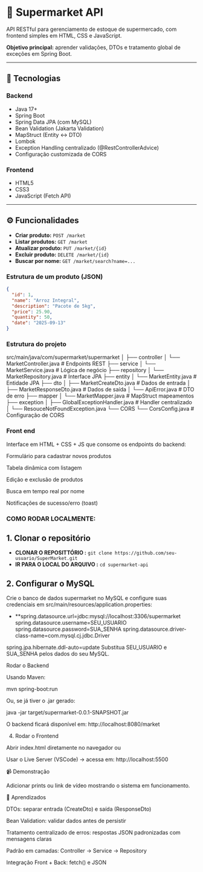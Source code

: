 # 🛒 Supermarket API

API RESTful para gerenciamento de estoque de supermercado, com frontend simples em HTML, CSS e JavaScript.

**Objetivo principal:** aprender validações, DTOs e tratamento global de exceções em Spring Boot.

---

## 🚀 Tecnologias

### Backend
- Java 17+
- Spring Boot
- Spring Data JPA (com MySQL)
- Bean Validation (Jakarta Validation)
- MapStruct (Entity ↔ DTO)
- Lombok
- Exception Handling centralizado (@RestControllerAdvice)
- Configuração customizada de CORS

### Frontend
- HTML5
- CSS3
- JavaScript (Fetch API)

---

## ⚙️ Funcionalidades

- **Criar produto:** `POST /market`
- **Listar produtos:** `GET /market`
- **Atualizar produto:** `PUT /market/{id}`
- **Excluir produto:** `DELETE /market/{id}`
- **Buscar por nome:** `GET /market/search?name=...`

### Estrutura de um produto (JSON)
```json
{
  "id": 1,
  "name": "Arroz Integral",
  "description": "Pacote de 5kg",
  "price": 25.90,
  "quantity": 50,
  "date": "2025-09-13"
}
```
### Estrutura do projeto

src/main/java/com/supermarket/supermarket
│
├── controller
│   └── MarketController.java       # Endpoints REST
├── service
│   └── MarketService.java          # Lógica de negócio
├── repository
│   └── MarketRepository.java       # Interface JPA
├── entity
│   └── MarketEntity.java           # Entidade JPA
├── dto
│   ├── MarketCreateDto.java        # Dados de entrada
│   ├── MarketResponseDto.java      # Dados de saída
│   └── ApiError.java               # DTO de erro
├── mapper
│   └── MarketMapper.java           # MapStruct mapeamentos
├── exception
│   ├── GlobalExceptionHandler.java # Handler centralizado
│   └── ResouceNotFoundException.java
└── CORS
    └── CorsConfig.java             # Configuração de CORS

### Front end
Interface em HTML + CSS + JS que consome os endpoints do backend:

Formulário para cadastrar novos produtos

Tabela dinâmica com listagem

Edição e exclusão de produtos

Busca em tempo real por nome

Notificações de sucesso/erro (toast)

### COMO RODAR LOCALMENTE:
## 1. Clonar o repositório
- **CLONAR O REPOSITTÓRIO :** `git clone https://github.com/seu-usuario/SuperMarket.git`
- **IR PARA O LOCAL DO ARQUIVO :** `cd supermarket-api`
## 2. Configurar o MySQL
Crie o banco de dados supermarket no MySQL e configure suas credenciais em src/main/resources/application.properties:
- **spring.datasource.url=jdbc:mysql://localhost:3306/supermarket
spring.datasource.username=SEU_USUARIO
spring.datasource.password=SUA_SENHA
spring.datasource.driver-class-name=com.mysql.cj.jdbc.Driver

spring.jpa.hibernate.ddl-auto=update
Substitua SEU_USUARIO e SUA_SENHA pelos dados do seu MySQL. 

Rodar o Backend

Usando Maven:

mvn spring-boot:run


Ou, se já tiver o .jar gerado:

java -jar target/supermarket-0.0.1-SNAPSHOT.jar


O backend ficará disponível em:
http://localhost:8080/market

4. Rodar o Frontend

Abrir index.html diretamente no navegador
ou

Usar o Live Server (VSCode) → acessa em: http://localhost:5500

📹 Demonstração

Adicionar prints ou link de vídeo mostrando o sistema em funcionamento.

📌 Aprendizados

DTOs: separar entrada (CreateDto) e saída (ResponseDto)

Bean Validation: validar dados antes de persistir

Tratamento centralizado de erros: respostas JSON padronizadas com mensagens claras

Padrão em camadas: Controller → Service → Repository

Integração Front + Back: fetch() e JSON

